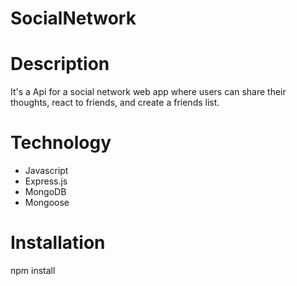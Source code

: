 # SocialNetwork
# Description
It's a Api for a social network web app where users can share their thoughts, react to friends, and create a friends list.
# Technology
- Javascript
- Express.js
- MongoDB
- Mongoose
# Installation
npm install
